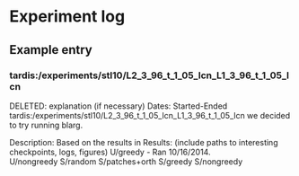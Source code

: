 # Experiment log

## Example entry

### tardis:/experiments/stl10/L2_3_96_t_1_05_lcn_L1_3_96_t_1_05_lcn
DELETED: explanation (if necessary)
Dates: Started-Ended tardis:/experiments/stl10/L2_3_96_t_1_05_lcn_L1_3_96_t_1_05_lcn we decided to try running blarg.

Description: Based on the results in 
Results: (include paths to interesting checkpoints, logs, figures)
U/greedy - Ran 10/16/2014.  
U/nongreedy
S/random
S/patches+orth
S/greedy
S/nongreedy